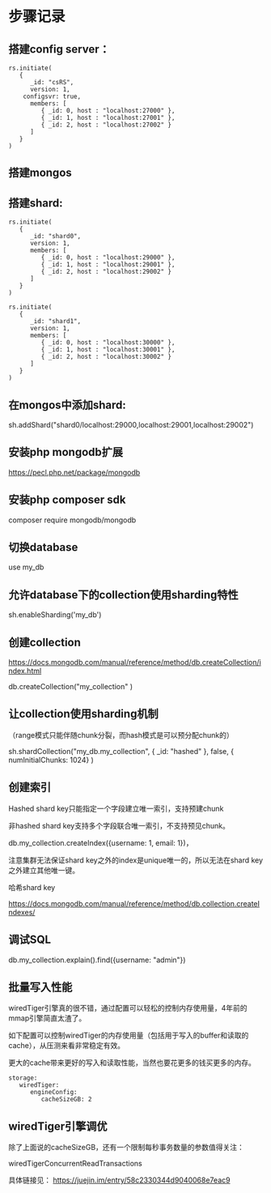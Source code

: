 # 步骤记录


## 搭建config server：

```
rs.initiate(
   {
      _id: "csRS",
      version: 1,
    configsvr: true, 
      members: [
         { _id: 0, host : "localhost:27000" },
         { _id: 1, host : "localhost:27001" },
         { _id: 2, host : "localhost:27002" }
      ]
   }
)
```

## 搭建mongos

## 搭建shard:

```
rs.initiate(
   {
      _id: "shard0",
      version: 1,
      members: [
         { _id: 0, host : "localhost:29000" },
         { _id: 1, host : "localhost:29001" },
         { _id: 2, host : "localhost:29002" }
      ]
   }
)

rs.initiate(
   {
      _id: "shard1",
      version: 1,
      members: [
         { _id: 0, host : "localhost:30000" },
         { _id: 1, host : "localhost:30001" },
         { _id: 2, host : "localhost:30002" }
      ]
   }
)
```

## 在mongos中添加shard:

sh.addShard("shard0/localhost:29000,localhost:29001,localhost:29002")


## 安装php mongodb扩展

https://pecl.php.net/package/mongodb

## 安装php composer sdk

composer require mongodb/mongodb

## 切换database

use my_db

## 允许database下的collection使用sharding特性
sh.enableSharding('my_db')

## 创建collection

https://docs.mongodb.com/manual/reference/method/db.createCollection/index.html

db.createCollection("my_collection" )

## 让collection使用sharding机制

（range模式只能伴随chunk分裂，而hash模式是可以预分配chunk的）

sh.shardCollection("my_db.my_collection", { _id: "hashed" },  false, { numInitialChunks: 1024}  )


## 创建索引

Hashed shard key只能指定一个字段建立唯一索引，支持预建chunk

非hashed shard key支持多个字段联合唯一索引，不支持预见chunk。

db.my_collection.createIndex({username: 1, email: 1})，

注意集群无法保证shard key之外的index是unique唯一的，所以无法在shard key之外建立其他唯一键。

哈希shard key

https://docs.mongodb.com/manual/reference/method/db.collection.createIndexes/

## 调试SQL

db.my_collection.explain().find({username: "admin"})

## 批量写入性能

wiredTiger引擎真的很不错，通过配置可以轻松的控制内存使用量，4年前的mmap引擎简直太渣了。

如下配置可以控制wiredTiger的内存使用量（包括用于写入的buffer和读取的cache），从压测来看非常稳定有效。

更大的cache带来更好的写入和读取性能，当然也要花更多的钱买更多的内存。

```
storage:
   wiredTiger:
      engineConfig:
         cacheSizeGB: 2
```

## wiredTiger引擎调优

除了上面说的cacheSizeGB，还有一个限制每秒事务数量的参数值得关注：

wiredTigerConcurrentReadTransactions


具体链接见：
https://juejin.im/entry/58c2330344d9040068e7eac9